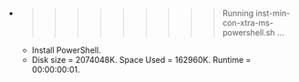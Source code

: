 * >>>>>>>>> Running inst-min-con-xtra-ms-powershell.sh ...
  * Install PowerShell.
  * Disk size = 2074048K. Space Used = 162960K. Runtime = 00:00:00:01.
